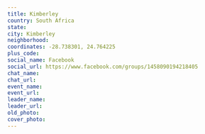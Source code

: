```yaml
---
title: Kimberley
country: South Africa
state: 
city: Kimberley
neighborhood: 
coordinates: -28.738301, 24.764225
plus_code:
social_name: Facebook
social_url: https://www.facebook.com/groups/1458090194218405
chat_name:
chat_url:
event_name:
event_url:
leader_name:
leader_url:
old_photo: 
cover_photo:
---
```


